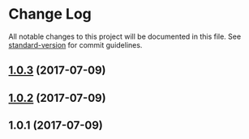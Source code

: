# Change Log

All notable changes to this project will be documented in this file. See [standard-version](https://github.com/conventional-changelog/standard-version) for commit guidelines.

<a name="1.0.3"></a>
## [1.0.3](https://github.com/nulldev07/org-chart/compare/v1.0.2...v1.0.3) (2017-07-09)



<a name="1.0.2"></a>
## [1.0.2](https://github.com/nulldev07/org-chart/compare/v1.0.1...v1.0.2) (2017-07-09)



<a name="1.0.1"></a>
## 1.0.1 (2017-07-09)
